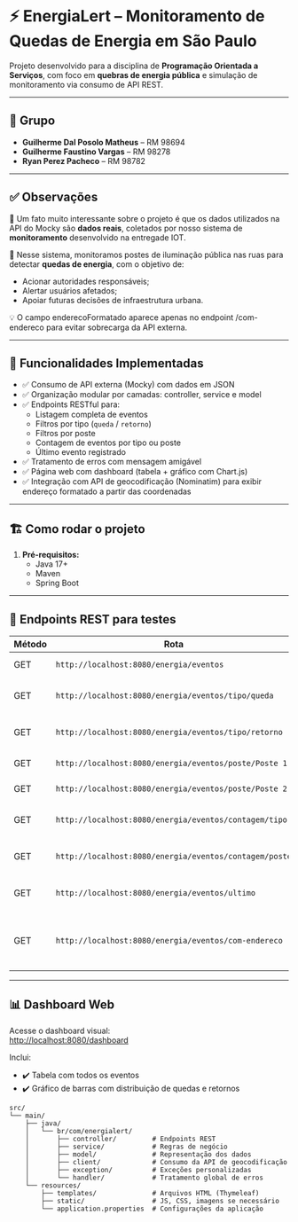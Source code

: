 # ⚡ EnergiaLert – Monitoramento de Quedas de Energia em São Paulo

Projeto desenvolvido para a disciplina de **Programação Orientada a Serviços**, com foco em **quebras de energia pública** e simulação de monitoramento via consumo de API REST.

---

## 👥 Grupo

- **Guilherme Dal Posolo Matheus** – RM 98694  
- **Guilherme Faustino Vargas** – RM 98278  
- **Ryan Perez Pacheco** – RM 98782  

---

## ✅ Observações

🔎 Um fato muito interessante sobre o projeto é que os dados utilizados na API do Mocky são **dados reais**, coletados por nosso sistema de **monitoramento** desenvolvido na entregade IOT.

📡 Nesse sistema, monitoramos postes de iluminação pública nas ruas para detectar **quedas de energia**, com o objetivo de:

- Acionar autoridades responsáveis;
- Alertar usuários afetados;
- Apoiar futuras decisões de infraestrutura urbana.

💡 O campo enderecoFormatado aparece apenas no endpoint /com-endereco para evitar sobrecarga da API externa.

---

## 📌 Funcionalidades Implementadas

- ✅ Consumo de API externa (Mocky) com dados em JSON
- ✅ Organização modular por camadas: controller, service e model
- ✅ Endpoints RESTful para:
  - Listagem completa de eventos
  - Filtros por tipo (`queda` / `retorno`)
  - Filtros por poste
  - Contagem de eventos por tipo ou poste
  - Último evento registrado
- ✅ Tratamento de erros com mensagem amigável
- ✅ Página web com dashboard (tabela + gráfico com Chart.js)
- ✅ Integração com API de geocodificação (Nominatim) para exibir endereço formatado a partir das coordenadas

---

## 🏗️ Como rodar o projeto

1. **Pré-requisitos:**
   - Java 17+
   - Maven
   - Spring Boot

---

## 🔗 Endpoints REST para testes

| Método | Rota | Descrição |
|--------|------|-----------|
| GET | `http://localhost:8080/energia/eventos` | Lista todos os eventos |
| GET | `http://localhost:8080/energia/eventos/tipo/queda` | Lista eventos do tipo "queda" |
| GET | `http://localhost:8080/energia/eventos/tipo/retorno` | Lista eventos do tipo "retorno" |
| GET | `http://localhost:8080/energia/eventos/poste/Poste 1` | Lista eventos do Poste 1 |
| GET | `http://localhost:8080/energia/eventos/poste/Poste 2` | Lista eventos do Poste 2 |
| GET | `http://localhost:8080/energia/eventos/contagem/tipo` | Retorna a contagem por tipo |
| GET | `http://localhost:8080/energia/eventos/contagem/poste` | Retorna a contagem por poste |
| GET | `http://localhost:8080/energia/eventos/ultimo` | Retorna o evento mais recente |
| GET | `http://localhost:8080/energia/eventos/com-endereco` | Lista eventos com endereço formatado (via geocodificação reversa) |

---

## 📊 Dashboard Web

Acesse o dashboard visual:  
[http://localhost:8080/dashboard](http://localhost:8080/dashboard)

Inclui:
- ✔️ Tabela com todos os eventos  
- ✔️ Gráfico de barras com distribuição de quedas e retornos

```
src/
└── main/
    ├── java/
    │   └── br/com/energialert/
    │       ├── controller/         # Endpoints REST
    │       ├── service/            # Regras de negócio
    │       ├── model/              # Representação dos dados
    │       ├── client/             # Consumo da API de geocodificação
    │       ├── exception/          # Exceções personalizadas
    │       └── handler/            # Tratamento global de erros
    └── resources/
        ├── templates/              # Arquivos HTML (Thymeleaf)
        ├── static/                 # JS, CSS, imagens se necessário
        └── application.properties  # Configurações da aplicação
```

